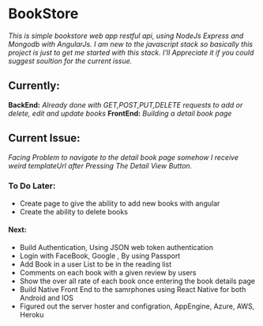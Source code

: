 # BookStore

*This is simple bookstore web app restful api, using NodeJs Express and Mongodb with AngularJs. I am new to the javascript stack so*
*basically this  project is just to get me started with this stack. I'll Appreciate it if you could suggest soultion for*
*the current issue.*

## Currently: ##
**BackEnd:**  *Already done with GET,POST,PUT,DELETE requests to add or delete, edit and update books*
**FrontEnd:** *Building a detail book page*

## Current Issue: ##
 *Facing Problem to navigate to the detail book page somehow I*
 *receive weird templateUrl after Pressing The Detail View Button.*

### To Do Later: ###
* Create page to give the ability to add new books with angular
* Create the ability to delete books

#### Next: ####
* Build Authentication, Using JSON web token authentication 
* Login with FaceBook, Google , By using Passport
* Add Book in a user List to be in the reading list
* Comments on each book with a given review by users
* Show the over all rate of each book once entering the book details page
* Build Native Front End to the samrphones using React Native for both Android and IOS
* Figured out the server hoster and configration, AppEngine, Azure, AWS, Heroku



